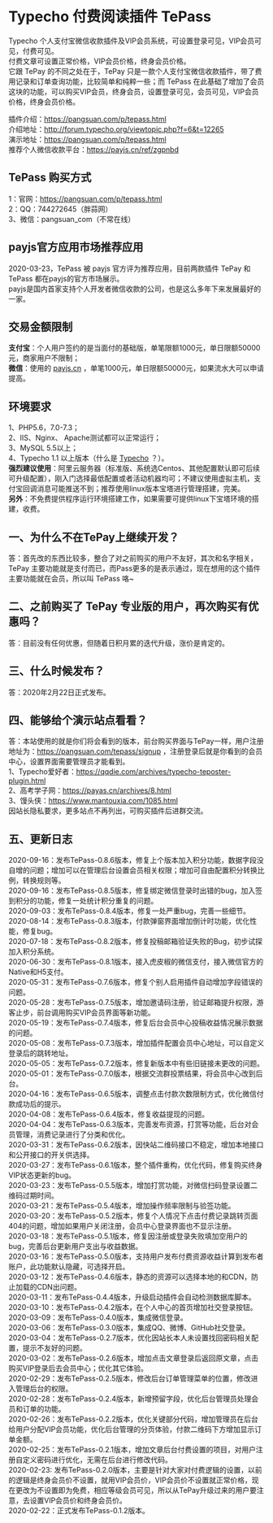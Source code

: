# Typecho 付费阅读插件 TePass
Typecho 个人支付宝微信收款插件及VIP会员系统，可设置登录可见，VIP会员可见，付费可见。  
付费文章可设置正常价格，VIP会员价格，终身会员价格。    
它跟 TePay 的不同之处在于，TePay 只是一款个人支付宝微信收款插件，带了费用记录和订单查询功能，比较简单和纯粹一些；而 TePass 在此基础了增加了会员这块的功能，可以购买VIP会员，终身会员，设置登录可见，会员可见，VIP会员价格，终身会员价格。  

插件介绍：https://pangsuan.com/p/tepass.html  
介绍地址：http://forum.typecho.org/viewtopic.php?f=6&t=12265  
演示地址：https://pangsuan.com/p/tepass.html  
推荐个人微信收款平台：https://payjs.cn/ref/zgpnbd    


##  TePass 购买方式 ##
1：官网：https://pangsuan.com/p/tepass.html  
2：QQ：744272645（胖蒜网）  
3、微信：pangsuan_com（不常在线）


## payjs官方应用市场推荐应用 ##
2020-03-23，TePass 被 payjs 官方评为推荐应用，目前两款插件 TePay 和 TePass 都在payjs的官方市场展示。  
payjs是国内首家支持个人开发者微信收款的公司，也是这么多年下来发展最好的一家。  


## 交易金额限制 ##
**支付宝**：个人用户签约的是当面付的基础版，单笔限额1000元，单日限额50000元，商家用户不限制；  
**微信**：使用的 [payjs.cn][2] ，单笔1000元，单日限额50000元，如果流水大可以申请提高。  


## 环境要求 ##
1、PHP5.6，7.0-7.3；  
2、IIS、Nginx、 Apache测试都可以正常运行；  
3、MySQL 5.5以上；  
4、Typecho 1.1 以上版本（什么是 [Typecho](https://typecho.org) ？）。  
**强烈建议使用**：阿里云服务器（标准版、系统选Centos、其他配置默认即可后续可升级配置），刚入门选择最低配置或者活动机器均可；不建议使用虚拟主机，支付宝回调消息可能推送不到；推荐使用linux版本宝塔进行管理搭建，完美。   
**另外**：不免费提供程序运行环境搭建工作，如果需要可提供linux下宝塔环境的搭建，收费。

 
## 一、为什么不在TePay上继续开发？ ##  
答：首先改的东西比较多，整合了对之前购买的用户不友好，其次和名字相关，TePay 主要功能就是支付而已，而Pass更多的是表示通过，现在想用的这个插件主要功能就在会员，所以叫 TePass 咯~  

## 二、之前购买了 TePay 专业版的用户，再次购买有优惠吗？ ##  
答：目前没有任何优惠，但随着日积月累的迭代升级，涨价是肯定的。

## 三、什么时候发布？  ## 
答：2020年2月22日正式发布。 

## 四、能够给个演示站点看看？ ##  
答：本站使用的就是你们将会看到的版本，前台购买界面与TePay一样，用户注册地址为：https://pangsuan.com/tepass/signup ，注册登录后就是你看到的会员中心，设置界面需要管理员才能看到。   
1、Typecho爱好者：https://qqdie.com/archives/typecho-teposter-plugin.html   
2、高考学子网：https://payas.cn/archives/8.html   
3、馒头侠：https://www.mantouxia.com/1085.html   
因站长隐私要求，更多站点不再列出，可购买插件后进群交流。  
    

## 五、更新日志 ##
2020-09-16：发布TePass-0.8.6版本，修复上个版本加入积分功能，数据字段没自增的问题；增加可以在管理后台设置会员相关权限；增加可自由配置积分转换比例，转换规则等。  
2020-09-16：发布TePass-0.8.5版本，修复绑定微信登录时出错的bug，加入签到积分的功能，修复一处统计积分重复的问题。  
2020-09-03：发布TePass-0.8.4版本，修复一处严重bug，完善一些细节。  
2020-08-14：发布TePass-0.8.3版本，付款弹窗界面增加倒计时功能，优化性能，修复bug。  
2020-07-18：发布TePass-0.8.2版本，修复投稿邮箱验证失败的Bug，初步试探加入积分系统。  
2020-06-30：发布TePass-0.8.1版本，接入虎皮椒的微信支付，接入微信官方的Native和H5支付。  
2020-05-31：发布TePass-0.7.6版本，修复个别人启用插件自动增加字段错误的问题。  
2020-05-28：发布TePass-0.7.5版本，增加邀请码注册，验证邮箱提升权限，游客止步，前台调用购买VIP会员界面等新功能。  
2020-05-19：发布TePass-0.7.4版本，修复后台会员中心投稿收益情况展示数据的问题。  
2020-05-08：发布TePass-0.7.3版本，增加插件配置会员中心地址，可以自定义登录后的跳转地址。  
2020-05-05：发布TePass-0.7.2版本，修复新版本中有些旧链接未更改的问题。  
2020-05-01：发布TePass-0.7.0版本，根据交流群投票结果，将会员中心改到后台。  
2020-04-16：发布TePass-0.6.5版本，调整点击付款次数限制方式，优化微信付款成功后的提示。  
2020-04-08：发布TePass-0.6.4版本，修复收益提现的问题。   
2020-04-04：发布TePass-0.6.3版本，完善发布资源，打赏等功能，后台对会员管理，消费记录进行了分类和优化。  
2020-03-31：发布TePass-0.6.2版本，因快站二维码接口不稳定，增加本地接口和公开接口的开关供选择。  
2020-03-27：发布TePass-0.6.1版本，整个插件重构，优化代码，修复购买终身VIP状态更新的bug。  
2020-03-23：发布TePass-0.5.5版本，增加打赏功能，对微信扫码登录设置二维码过期时间。      
2020-03-21：发布TePass-0.5.4版本，增加操作频率限制与验签功能。   
2020-03-20：发布TePass-0.5.2版本，修复个人情况下点击付费记录跳转页面404的问题，增加如果用户关闭注册，会员中心登录界面也不显示注册。   
2020-03-18：发布TePass-0.5.1版本，修复因注册或登录失败填加空用户的bug，完善后台更新用户支出与收益数据。   
2020-03-16：发布TePass-0.5.0版本，支持用户发布付费资源收益计算到发布者账户，此功能默认隐藏，可选择开启。  
2020-03-12：发布TePass-0.4.6版本，静态的资源可以选择本地的和CDN，防止加载的CDN出问题。  
2020-03-11：发布TePass-0.4.4版本，升级启动插件会自动检测数据库脚本。  
2020-03-10：发布TePass-0.4.2版本，在个人中心的首页增加社交登录按钮。   
2020-03-09：发布TePass-0.4.0版本，集成微信登录。  
2020-03-06：发布TePass-0.3.0版本，集成QQ、微博、GitHub社交登录。  
2020-03-04：发布TePass-0.2.7版本，优化因站长本人未设置找回密码相关配置，提示不友好的问题。  
2020-03-02：发布TePass-0.2.6版本，增加点击文章登录后返回原文章，点击购买VIP登录后去会员中心；优化其它体验。  
2020-02-29：发布TePass-0.2.5版本，修改后台订单管理菜单的位置，修改进入管理后台的权限。  
2020-02-28：发布TePass-0.2.4版本，新增预留字段，优化后台管理员处理会员和订单的功能。  
2020-02-26：发布TePass-0.2.2版本，优化关键部分代码，增加管理员在后台给用户分配VIP会员功能，优化后台管理的分页体验，付款二维码下方增加显示订单金额。  
2020-02-25：发布TePass-0.2.1版本，增加文章后台付费设置的项目，对用户注册自定义密码进行优化，无需在后台进行修改代码。  
2020-02-23: 发布TePass-0.2.0版本，主要是针对大家对付费逻辑的设置，以前的逻辑是终身会员价不设置，就用VIP会员价，VIP会员价不设置就正常价格，现在更改为不设置即为免费，相应等级会员可见，所以从TePay升级过来的用户要注意，去设置VIP会员价和终身会员价。  
2020-02-22：正式发布TePass-0.1.2版本。


  [1]: https://cdn.jsdelivr.net/gh/mhcyong/backups@latest/usr/uploads/2020/02/23632588.png
  [2]: https://payjs.cn/ref/zgpnbd
